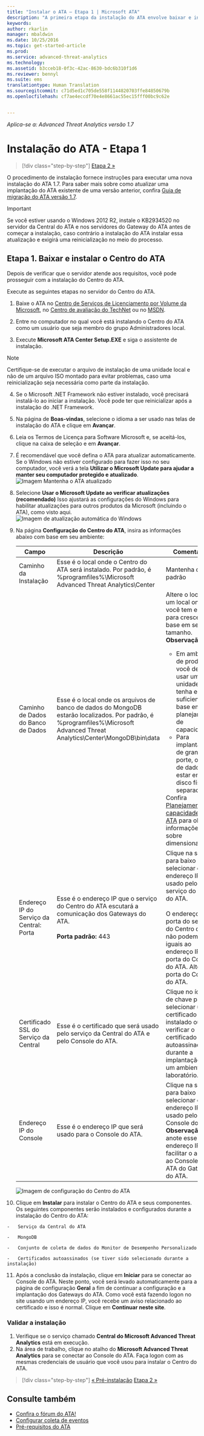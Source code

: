 ```yaml
---
title: "Instalar o ATA – Etapa 1 | Microsoft ATA"
description: "A primeira etapa da instalação do ATA envolve baixar e instalar o Centro do ATA em seu servidor escolhido."
keywords: 
author: rkarlin
manager: mbaldwin
ms.date: 10/25/2016
ms.topic: get-started-article
ms.prod: 
ms.service: advanced-threat-analytics
ms.technology: 
ms.assetid: b3cceb18-0f3c-42ac-8630-bdc6b310f1d6
ms.reviewer: bennyl
ms.suite: ems
translationtype: Human Translation
ms.sourcegitcommit: c71d5ed1c705de558f1144820703ffe84850679b
ms.openlocfilehash: cf7ae4eccdf70e4e8661ac55ec15fff00bc9c62e


---
```


*Aplica-se a: Advanced Threat Analytics versão 1.7*



# Instalação do ATA - Etapa 1

>[!div class="step-by-step"]
[Etapa 2 »](install-ata-step2.md)

O procedimento de instalação fornece instruções para executar uma nova instalação do ATA 1.7. Para saber mais sobre como atualizar uma implantação do ATA existente de uma versão anterior, confira [Guia de migração do ATA versão 1.7](/advanced-threat-analytics/understand-explore/ata-update-1.7-migration-guide).

> [!IMPORTANT] 
> Se você estiver usando o Windows 2012 R2, instale o KB2934520 no servidor da Central do ATA e nos servidores do Gateway do ATA antes de começar a instalação, caso contrário a instalação do ATA instalar essa atualização e exigirá uma reinicialização no meio do processo.

## Etapa 1. Baixar e instalar o Centro do ATA
Depois de verificar que o servidor atende aos requisitos, você pode prosseguir com a instalação do Centro do ATA.

Execute as seguintes etapas no servidor do Centro do ATA.

1.  Baixe o ATA no [Centro de Serviços de Licenciamento por Volume da Microsoft](https://www.microsoft.com/Licensing/servicecenter/default.aspx), no [Centro de avaliação do TechNet](http://www.microsoft.com/evalcenter/) ou no [MSDN](https://msdn.microsoft.com/subscriptions/downloads).

2.  Entre no computador no qual você está instalando o Centro do ATA como um usuário que seja membro do grupo Administradores local.

3.  Execute **Microsoft ATA Center Setup.EXE** e siga o assistente de instalação.

> [!NOTE]   
> Certifique-se de executar o arquivo de instalação de uma unidade local e não de um arquivo ISO montado para evitar problemas, caso uma reinicialização seja necessária como parte da instalação.   

4.  Se o Microsoft .NET Framework não estiver instalado, você precisará instalá-lo ao iniciar a instalação. Você pode ter que reinicializar após a instalação do .NET Framework.
5.  Na página de **Boas-vindas**, selecione o idioma a ser usado nas telas de instalação do ATA e clique em **Avançar**.

6.  Leia os Termos de Licença para Software Microsoft e, se aceitá-los, clique na caixa de seleção e em **Avançar**.

7.  É recomendável que você defina o ATA para atualizar automaticamente. Se o Windows não estiver configurado para fazer isso no seu computador, você verá a tela **Utilizar o Microsoft Update para ajudar a manter seu computador protegido e atualizado**. 
    ![Imagem Mantenha o ATA atualizado](media/ata_ms_update.png)

8. Selecione **Usar o Microsoft Update ao verificar atualizações (recomendado)** Isso ajustará as configurações do Windows para habilitar atualizações para outros produtos da Microsoft (incluindo o ATA), como visto aqui. 
    ![Imagem de atualização automática do Windows](media/ata_installupdatesautomatically.png)

8.  Na página **Configuração do Centro do ATA**, insira as informações abaixo com base em seu ambiente:

    |Campo|Descrição|Comentários|
    |---------|---------------|------------|
    |Caminho da Instalação|Esse é o local onde o Centro do ATA será instalado. Por padrão, é %programfiles%\Microsoft Advanced Threat Analytics\Center|Mantenha o valor padrão|
    |Caminho de Dados do Banco de Dados|Esse é o local onde os arquivos de banco de dados do MongoDB estarão localizados. Por padrão, é %programfiles%\Microsoft Advanced Threat Analytics\Center\MongoDB\bin\data|Altere o local para um local onde você tem espaço para crescer com base em seu tamanho. **Observação:** <ul><li>Em ambientes de produção, você deve usar uma unidade que tenha espaço suficiente com base em um planejamento de capacidade.</li><li>Para implantações de grande porte, o banco de dados deve estar em um disco físico separado.</li></ul>Confira [Planejamento de capacidade do ATA](/advanced-threat-analytics/plan-design/ata-capacity-planning) para obter informações sobre dimensionamento.|
    |Endereço IP do Serviço da Central: Porta|Esse é o endereço IP que o serviço do Centro do ATA escutará a comunicação dos Gateways do ATA.<br /><br />**Porta padrão:** 443|Clique na seta para baixo para selecionar o endereço IP a ser usado pelo serviço do Centro do ATA.<br /><br />O endereço IP e a porta do serviço do Centro do ATA não podem ser iguais ao endereço IP e à porta do Console do ATA. Altere a porta do Console do ATA.|
    |Certificado SSL do Serviço da Central|Esse é o certificado que será usado pelo serviço da Central do ATA e pelo Console do ATA.|Clique no ícone de chave para selecionar um certificado instalado ou verificar o certificado autoassinado durante a implantação em um ambiente de laboratório.|
    |Endereço IP do Console|Esse é o endereço IP que será usado para o Console do ATA.|Clique na seta para baixo para selecionar o endereço IP a ser usado pelo Console do ATA. **Observação:** anote esse endereço IP para facilitar o acesso ao Console do ATA do Gateway do ATA.|
    
    ![Imagem de configuração do Centro do ATA](media/ATA-Center-Configuration.png)

10.  Clique em **Instalar** para instalar o Centro do ATA e seus componentes.
    Os seguintes componentes serão instalados e configurados durante a instalação do Centro do ATA:

    -   Serviço da Central do ATA

    -   MongoDB

    -   Conjunto de coleta de dados do Monitor de Desempenho Personalizado

    -   Certificados autoassinados (se tiver sido selecionado durante a instalação)

11.  Após a conclusão da instalação, clique em **Iniciar** para se conectar ao Console do ATA.
Neste ponto, você será levado automaticamente para a página de configuração **Geral** a fim de continuar a configuração e a implantação dos Gateways do ATA.
Como você está fazendo logon no site usando um endereço IP, você recebe um aviso relacionado ao certificado e isso é normal. Clique em **Continuar neste site**.

### Validar a instalação

1.  Verifique se o serviço chamado **Central do Microsoft Advanced Threat Analytics** está em execução.
2.  Na área de trabalho, clique no atalho do **Microsoft Advanced Threat Analytics** para se conectar ao Console do ATA. Faça logon com as mesmas credenciais de usuário que você usou para instalar o Centro do ATA.



>[!div class="step-by-step"]
[« Pré-instalação](preinstall-ata.md)
[Etapa 2 »](install-ata-step2.md)

## Consulte também

- [Confira o fórum do ATA!](https://social.technet.microsoft.com/Forums/security/home?forum=mata)
- [Configurar coleta de eventos](configure-event-collection.md)
- [Pré-requisitos do ATA](/advanced-threat-analytics/plan-design/ata-prerequisites)




<!--HONumber=Oct16_HO4-->


